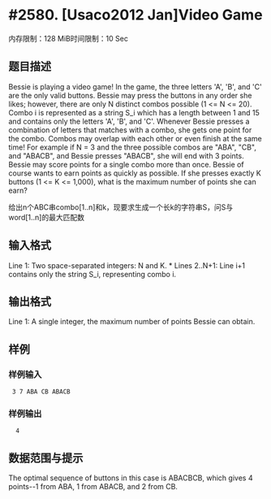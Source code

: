 # #2580. [Usaco2012 Jan]Video Game 

内存限制：128 MiB时间限制：10 Sec

## 题目描述

Bessie is playing a video game! In the game, the three letters 'A', 'B', and 'C' are the only valid buttons. Bessie may press the buttons in any order she likes; however, there are only N distinct combos possible (1 <= N <= 20). Combo i is represented as a string S_i which has a length between 1 and 15 and contains only the letters 'A', 'B', and 'C'. Whenever Bessie presses a combination of letters that matches with a combo, she gets one point for the combo. Combos may overlap with each other or even finish at the same time! For example if N = 3 and the three possible combos are "ABA", "CB", and "ABACB", and Bessie presses "ABACB", she will end with 3 points. Bessie may score points for a single combo more than once. Bessie of course wants to earn points as quickly as possible. If she presses exactly K buttons (1 <= K <= 1,000), what is the maximum number of points she can earn? 

给出n个ABC串combo[1..n]和k，现要求生成一个长k的字符串S，问S与word[1..n]的最大匹配数

## 输入格式

 Line 1: Two space-separated integers: N and K. * Lines 2..N+1: Line i+1 contains only the string S_i, representing combo i.

 

## 输出格式

Line 1: A single integer, the maximum number of points Bessie can obtain.

## 样例

### 样例输入

    
     3 7 ABA CB ABACB 
    

### 样例输出

    
     
      4 
    

## 数据范围与提示

 The optimal sequence of buttons in this case is ABACBCB, which gives 4 points--1 from ABA, 1 from ABACB, and 2 from CB.
